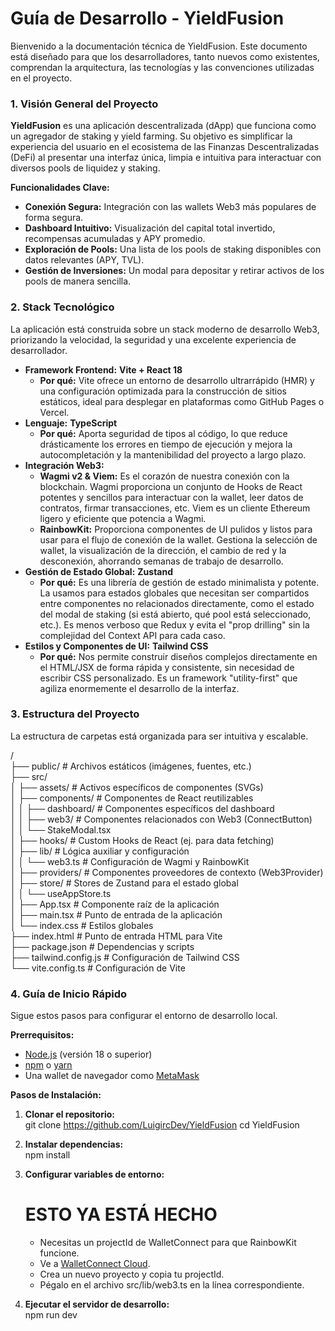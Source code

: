 # **Guía de Desarrollo \- YieldFusion**

Bienvenido a la documentación técnica de YieldFusion. Este documento está diseñado para que los desarrolladores, tanto nuevos como existentes, comprendan la arquitectura, las tecnologías y las convenciones utilizadas en el proyecto.

### **1\. Visión General del Proyecto**

**YieldFusion** es una aplicación descentralizada (dApp) que funciona como un agregador de staking y yield farming. Su objetivo es simplificar la experiencia del usuario en el ecosistema de las Finanzas Descentralizadas (DeFi) al presentar una interfaz única, limpia e intuitiva para interactuar con diversos pools de liquidez y staking.

**Funcionalidades Clave:**

* **Conexión Segura:** Integración con las wallets Web3 más populares de forma segura.  
* **Dashboard Intuitivo:** Visualización del capital total invertido, recompensas acumuladas y APY promedio.  
* **Exploración de Pools:** Una lista de los pools de staking disponibles con datos relevantes (APY, TVL).  
* **Gestión de Inversiones:** Un modal para depositar y retirar activos de los pools de manera sencilla.

### **2\. Stack Tecnológico**

La aplicación está construida sobre un stack moderno de desarrollo Web3, priorizando la velocidad, la seguridad y una excelente experiencia de desarrollador.

* **Framework Frontend:** **Vite \+ React 18**  
  * **Por qué:** Vite ofrece un entorno de desarrollo ultrarrápido (HMR) y una configuración optimizada para la construcción de sitios estáticos, ideal para desplegar en plataformas como GitHub Pages o Vercel.  
* **Lenguaje:** **TypeScript**  
  * **Por qué:** Aporta seguridad de tipos al código, lo que reduce drásticamente los errores en tiempo de ejecución y mejora la autocompletación y la mantenibilidad del proyecto a largo plazo.  
* **Integración Web3:**  
  * **Wagmi v2 & Viem:** Es el corazón de nuestra conexión con la blockchain. Wagmi proporciona un conjunto de Hooks de React potentes y sencillos para interactuar con la wallet, leer datos de contratos, firmar transacciones, etc. Viem es un cliente Ethereum ligero y eficiente que potencia a Wagmi.  
  * **RainbowKit:** Proporciona componentes de UI pulidos y listos para usar para el flujo de conexión de la wallet. Gestiona la selección de wallet, la visualización de la dirección, el cambio de red y la desconexión, ahorrando semanas de trabajo de desarrollo.  
* **Gestión de Estado Global:** **Zustand**  
  * **Por qué:** Es una librería de gestión de estado minimalista y potente. La usamos para estados globales que necesitan ser compartidos entre componentes no relacionados directamente, como el estado del modal de staking (si está abierto, qué pool está seleccionado, etc.). Es menos verboso que Redux y evita el "prop drilling" sin la complejidad del Context API para cada caso.  
* **Estilos y Componentes de UI:** **Tailwind CSS**  
  * **Por qué:** Nos permite construir diseños complejos directamente en el HTML/JSX de forma rápida y consistente, sin necesidad de escribir CSS personalizado. Es un framework "utility-first" que agiliza enormemente el desarrollo de la interfaz.

### **3\. Estructura del Proyecto**

La estructura de carpetas está organizada para ser intuitiva y escalable.

/  
├── public/                \# Archivos estáticos (imágenes, fuentes, etc.)  
├── src/  
│   ├── assets/            \# Activos específicos de componentes (SVGs)  
│   ├── components/        \# Componentes de React reutilizables  
│   │   ├── dashboard/     \# Componentes específicos del dashboard  
│   │   ├── web3/          \# Componentes relacionados con Web3 (ConnectButton)  
│   │   └── StakeModal.tsx  
│   ├── hooks/             \# Custom Hooks de React (ej. para data fetching)  
│   ├── lib/               \# Lógica auxiliar y configuración  
│   │   └── web3.ts        \# Configuración de Wagmi y RainbowKit  
│   ├── providers/         \# Componentes proveedores de contexto (Web3Provider)  
│   ├── store/             \# Stores de Zustand para el estado global  
│   │   └── useAppStore.ts  
│   ├── App.tsx            \# Componente raíz de la aplicación  
│   ├── main.tsx           \# Punto de entrada de la aplicación  
│   └── index.css          \# Estilos globales  
├── index.html             \# Punto de entrada HTML para Vite  
├── package.json           \# Dependencias y scripts  
├── tailwind.config.js     \# Configuración de Tailwind CSS  
└── vite.config.ts         \# Configuración de Vite

### **4\. Guía de Inicio Rápido**

Sigue estos pasos para configurar el entorno de desarrollo local.

**Prerrequisitos:**

* [Node.js](https://nodejs.org/) (versión 18 o superior)  
* [npm](https://www.npmjs.com/) o [yarn](https://yarnpkg.com/)  
* Una wallet de navegador como [MetaMask](https://metamask.io/)

**Pasos de Instalación:**

1. **Clonar el repositorio:**  
   git clone https://github.com/LuigircDev/YieldFusion
   cd YieldFusion

2. **Instalar dependencias:**  
   npm install

3. **Configurar variables de entorno:**
   # ESTO YA ESTÁ HECHO
   * Necesitas un projectId de WalletConnect para que RainbowKit funcione.  
   * Ve a [WalletConnect Cloud](https://cloud.walletconnect.com/).  
   * Crea un nuevo proyecto y copia tu projectId.  
   * Pégalo en el archivo src/lib/web3.ts en la línea correspondiente.  
5. **Ejecutar el servidor de desarrollo:**  
   npm run dev  
